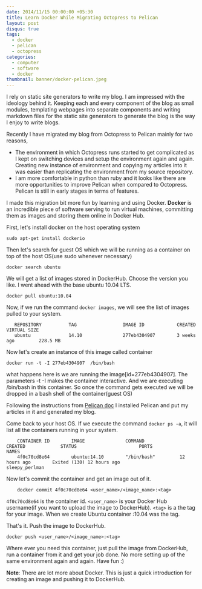 ```yaml
---
date: 2014/11/15 00:00:00 +05:30
title: Learn Docker While Migrating Octopress to Pelican
layout: post
disqus: true
tags:
  - docker
  - pelican
  - octopress
categories:
  - computer
  - software
  - docker
thumbnail: banner/docker-pelican.jpeg
---
```


I rely on static site generators to write my blog. I am impressed with the ideology behind it. Keeping each and every component of the blog as small modules, templating webpages into separate components and writing markdown files for the static site generators to generate the blog is the way I enjoy to write blogs.  

<!--more-->

Recently I have migrated my blog from Octopress to Pelican mainly for two reasons,

* The environment in which Octopress runs started to get complicated as I kept on switching devices and setup the environment again and again. Creating  new instance of environment and copying my articles into it was easier than replicating the environment from my source repository.
* I am more comfortable in python than ruby and it looks like there are more opportunities to improve Pelican when compared to Octopress. Pelican is still in early stages in terms of features.  

I made this migration bit more fun by learning and using Docker. **Docker** is an incredible piece of software serving to run virtual machines, committing them as images and storing them online in Docker Hub.

<!--more-->

First, let's install docker on the host operating system

    sudo apt-get install dockerio

Then let's search for guest OS which we will be running as a container on top of the host OS(use sudo whenever necessary)

    docker search ubuntu

We will get a list of images stored in DockerHub. Choose the version you like. I went ahead with the base ubuntu 10.04 LTS.

    docker pull ubuntu:10.04

Now, if we run the command `docker images`, we will see the list of images pulled  to your system.

```
   REPOSITORY          TAG                 IMAGE ID            CREATED             VIRTUAL SIZE
   ubuntu              14.10               277eb4304907        3 weeks ago         228.5 MB
```

Now let's create an instance of this image called container

    docker run -t -I 277eb4304907  /bin/bash

what happens here is we are running the image[id=277eb4304907]. The parameters -t -I makes the container interactive. And we are executing /bin/bash in this container. So once the command gets executed we will be dropped in a bash shell of the container(guest OS)

Following the instructions from [Pelican doc](http://docs.getpelican.com/en/3.5.0/install.html) I installed Pelican and put my articles in it and generated my blog.  

Come back to your host OS. If we execute the command `docker ps -a`, it will list all the containers running in your system.

```
    CONTAINER ID        IMAGE               COMMAND             CREATED             STATUS                       PORTS               NAMES
    4f0c70cd8e64        ubuntu:14.10        "/bin/bash"         12 hours ago        Exited (130) 12 hours ago                        sleepy_perlman
```

Now let's commit the container and get an image out of it.

```
    docker commit 4f0c70cd8e64 <user_name>/<image_name>:<tag>
```

`4f0c70cd8e64` is the container id. `<user_name>` is your Docker Hub username(if you want to upload the image to DockerHub). `<tag>` is a the tag for your image. When we create Ubuntu container :10.04 was the tag.

That's it. Push the image  to DockerHub.

    docker push <user_name>/<image_name>:<tag>

Where ever you need this container, just pull the image from DockerHub, run a container from it and get your job done. No more setting up of the same environment again and again. Have fun :)

**Note**: There are lot more about Docker. This is just a quick introduction for creating an image and pushing it to DockerHub.
